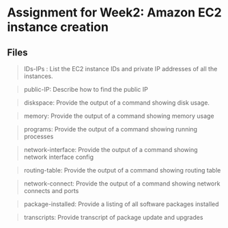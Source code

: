 # Assignment for Week2: Amazon EC2 instance creation 

## Files 

> IDs-IPs : List the EC2 instance IDs and private IP addresses of all the instances.

> public-IP: Describe how to find the public IP 

> diskspace: Provide the output of a command showing disk usage.

> memory: Provide the output of a command showing memory usage

> programs: Provide the output of a command showing running processes

> network-interface: Provide the output of a command showing network interface config

> routing-table: Provide the output of a command showing routing table

> network-connect: Provide the output of a command showing network connects and ports

> package-installed: Provide a listing of all software packages installed

> transcripts: Provide transcript of package update and upgrades 

